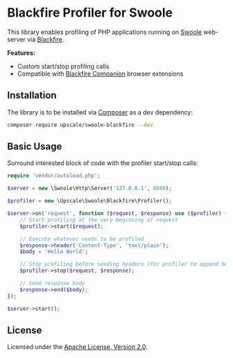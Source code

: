 Blackfire Profiler for Swoole
=============================

This library enables profiling of PHP applications running on [Swoole](https://www.swoole.co.uk/) web-server via [Blackfire](https://blackfire.io/).

**Features:**
- Custom start/stop profiling calls
- Compatible with [Blackfire Companion](https://blackfire.io/docs/integrations/) browser extensions

## Installation

The library is to be installed via [Composer](https://getcomposer.org/) as a dev dependency:
```bash
composer require upscale/swoole-blackfire --dev
```
## Basic Usage

Surround interested block of code with the profiler start/stop calls:
```php
require 'vendor/autoload.php';

$server = new \Swoole\Http\Server('127.0.0.1', 8080);

$profiler = new \Upscale\Swoole\Blackfire\Profiler();

$server->on('request', function ($request, $response) use ($profiler) {
    // Start profiling at the very beginning of request
    $profiler->start($request);

    // Execute whatever needs to be profiled
    $response->header('Content-Type', 'text/plain');
    $body = 'Hello World';

    // Stop profiling before sending headers (for profiler to append headers)
    $profiler->stop($request, $response);

    // Send response body
    $response->end($body);
});

$server->start();
```

## License

Licensed under the [Apache License, Version 2.0](http://www.apache.org/licenses/LICENSE-2.0).